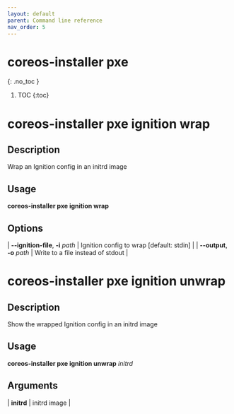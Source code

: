 ```yaml
---
layout: default
parent: Command line reference
nav_order: 5
---
```


# coreos-installer pxe
{: .no_toc }

1. TOC
{:toc}

# coreos-installer pxe ignition wrap

## Description

Wrap an Ignition config in an initrd image

## Usage

**coreos-installer pxe ignition wrap**

## Options

| **--ignition-file**, **-i** *path* | Ignition config to wrap [default: stdin] |
| **--output**, **-o** *path* | Write to a file instead of stdout |

# coreos-installer pxe ignition unwrap

## Description

Show the wrapped Ignition config in an initrd image

## Usage

**coreos-installer pxe ignition unwrap** *initrd*

## Arguments

| **initrd** | initrd image |
